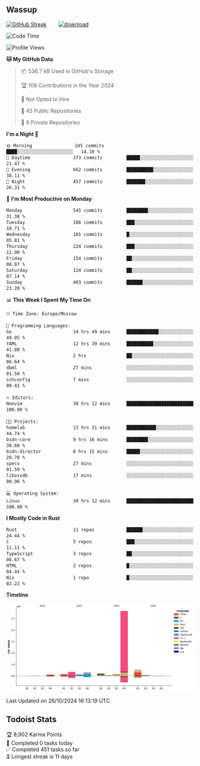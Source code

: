 ## Wassup

<!--
-->

[![GitHub Streak](http://github-readme-streak-stats.herokuapp.com?user=archeoss&theme=shades-of-purple&hide_border=true&date_format=j%20M%5B%20Y%5D)](https://git.io/streak-stats)&nbsp;&nbsp;&nbsp;&nbsp;&nbsp;&nbsp;&nbsp;&nbsp;[![download](https://user-images.githubusercontent.com/68448737/147796309-d8b65b1d-4dde-40d9-b03a-2b42aaa6cd43.jpeg)
](http://bmstu.ru/)

<!--START_SECTION:waka-->
![Code Time](http://img.shields.io/badge/Code%20Time-3%2C376%20hrs%2040%20mins-blue)

![Profile Views](http://img.shields.io/badge/Profile%20Views-0-blue)

**🐱 My GitHub Data** 

> 📦 536.7 kB Used in GitHub's Storage 
 > 
> 🏆 108 Contributions in the Year 2024
 > 
> 🚫 Not Opted to Hire
 > 
> 📜 45 Public Repositories 
 > 
> 🔑 9 Private Repositories 
 > 
**I'm a Night 🦉** 

```text
🌞 Morning                245 commits         ████░░░░░░░░░░░░░░░░░░░░░   14.10 % 
🌆 Daytime                373 commits         █████░░░░░░░░░░░░░░░░░░░░   21.47 % 
🌃 Evening                662 commits         ██████████░░░░░░░░░░░░░░░   38.11 % 
🌙 Night                  457 commits         ███████░░░░░░░░░░░░░░░░░░   26.31 % 
```
📅 **I'm Most Productive on Monday** 

```text
Monday                   545 commits         ████████░░░░░░░░░░░░░░░░░   31.38 % 
Tuesday                  186 commits         ███░░░░░░░░░░░░░░░░░░░░░░   10.71 % 
Wednesday                101 commits         █░░░░░░░░░░░░░░░░░░░░░░░░   05.81 % 
Thursday                 224 commits         ███░░░░░░░░░░░░░░░░░░░░░░   12.90 % 
Friday                   154 commits         ██░░░░░░░░░░░░░░░░░░░░░░░   08.87 % 
Saturday                 124 commits         ██░░░░░░░░░░░░░░░░░░░░░░░   07.14 % 
Sunday                   403 commits         ██████░░░░░░░░░░░░░░░░░░░   23.20 % 
```


📊 **This Week I Spent My Time On** 

```text
🕑︎ Time Zone: Europe/Moscow

💬 Programming Languages: 
Go                       14 hrs 49 mins      ████████████░░░░░░░░░░░░░   49.05 % 
YAML                     12 hrs 39 mins      ██████████░░░░░░░░░░░░░░░   41.88 % 
Nix                      2 hrs               ██░░░░░░░░░░░░░░░░░░░░░░░   06.64 % 
dbml                     27 mins             ░░░░░░░░░░░░░░░░░░░░░░░░░   01.50 % 
sshconfig                7 mins              ░░░░░░░░░░░░░░░░░░░░░░░░░   00.41 % 

🔥 Editors: 
Neovim                   30 hrs 12 mins      █████████████████████████   100.00 % 

🐱‍💻 Projects: 
homelab                  13 hrs 31 mins      ███████████░░░░░░░░░░░░░░   44.74 % 
bsdn-core                9 hrs 16 mins       ████████░░░░░░░░░░░░░░░░░   30.68 % 
bsdn-director            6 hrs 15 mins       █████░░░░░░░░░░░░░░░░░░░░   20.70 % 
specs                    27 mins             ░░░░░░░░░░░░░░░░░░░░░░░░░   01.50 % 
libovsdb                 17 mins             ░░░░░░░░░░░░░░░░░░░░░░░░░   00.96 % 

💻 Operating System: 
Linux                    30 hrs 12 mins      █████████████████████████   100.00 % 
```

**I Mostly Code in Rust** 

```text
Rust                     11 repos            ██████░░░░░░░░░░░░░░░░░░░   24.44 % 
C                        5 repos             ███░░░░░░░░░░░░░░░░░░░░░░   11.11 % 
TypeScript               3 repos             ██░░░░░░░░░░░░░░░░░░░░░░░   06.67 % 
HTML                     2 repos             █░░░░░░░░░░░░░░░░░░░░░░░░   04.44 % 
Nix                      1 repo              █░░░░░░░░░░░░░░░░░░░░░░░░   02.22 % 
```



**Timeline**

![Lines of Code chart](https://raw.githubusercontent.com/archeoss/archeoss/master/assets/bar_graph.png)


 Last Updated on 26/10/2024 16:13:19 UTC
<!--END_SECTION:waka-->

## Todoist Stats

<!-- TODO-IST:START -->
🏆  8,902 Karma Points           
🌸  Completed 0 tasks today           
✅  Completed 451 tasks so far           
⏳  Longest streak is 11 days
<!-- TODO-IST:END -->

